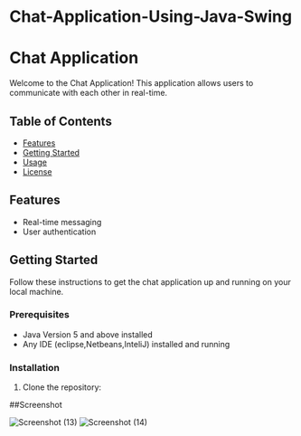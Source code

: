 # Chat-Application-Using-Java-Swing


# Chat Application

Welcome to the Chat Application! This application allows users to communicate with each other in real-time.

## Table of Contents
- [Features](#features)
- [Getting Started](#getting-started)
- [Usage](#usage)
- [License](#license)

## Features

- Real-time messaging
- User authentication


## Getting Started

Follow these instructions to get the chat application up and running on your local machine.

### Prerequisites

- Java Version 5 and above  installed
- Any IDE (eclipse,Netbeans,InteliJ) installed and running

### Installation

1. Clone the repository:

##Screenshot

![Screenshot (13)](https://github.com/JayaPandey-jp/Chat-Application-Using-Java-Swing/assets/127422073/b2b56563-5353-48ce-8d54-609ed94a2503)
![Screenshot (14)](https://github.com/JayaPandey-jp/Chat-Application-Using-Java-Swing/assets/127422073/050519bd-691f-4d99-84ae-66be9425995e)



